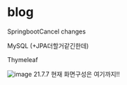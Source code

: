 # blog

SpringbootCancel changes

MySQL
(+JPA더할거같긴한데)

Thymeleaf

![image](https://user-images.githubusercontent.com/73655077/124746492-e2802900-df5b-11eb-84d2-1cb2baede5b5.png)
21.7.7
현재 화면구성은 여기까지!!
